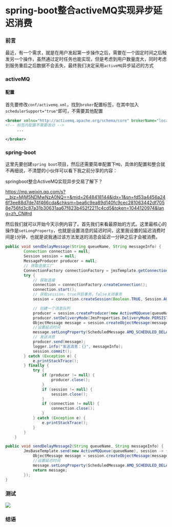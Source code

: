 # spring-boot整合activeMQ实现异步延迟消费

### 前言

最近，有一个需求，就是在用户发起第一步操作之后，需要在一个固定时间之后触发另一个操作，虽然通过定时任务也能实现，但是考虑到用户数量庞大，同时考虑到服务重启之后数据不会丢失，最终我们决定采用`activeMQ`异步延迟的方式

### activeMQ

#### 配置

首先要修改`conf/activemq.xml`，找到`broker`配置标签，在其中加入` schedulerSupport="true"`即可，不需要其他配置

```xml
<broker xmlns="http://activemq.apache.org/schema/core" brokerName="localhost" dataDirectory="${activemq.data}" schedulerSupport="true">
<!-- 标签内配置不需要改动 -->
     ...

</broker>
```



### spring-boot

这里先要创建`spring boot`项目，然后还需要简单配置下`MQ`，具体的配置和整合就不再细说，不清楚的小伙伴可以看下我之前分享的内容：

springboot整合ActiveMQ实现异步交易了解下？

https://mp.weixin.qq.com/s?__biz=MjM5NDMwNzA0NQ==&mid=2648418144&idx=1&sn=fd53a4456a246f3ee88d7de74f466cda&chksm=bea6c9ea89d140fc9cec281063442df7058e756fd3c87a31b30631aa67f823b452f2211c4cd5&token=1044120974&lang=zh_CN#rd

然后我们就可以开始今天示例内容了。首先我们来看最原始的方式。这里最核心的操作是`setLongProperty`，也就是设置消息的延迟时间，这里我设置的延迟消费时间是`1`分钟，也就是说我通过该方法发送的消息会延迟一分钟之后才会被消费。

```java
public void sendDelayMessage(String queueName, String messageInfo) {
        Connection connection = null;
        Session session = null;
        MessageProducer producer = null;
        // 获取连接工厂
        ConnectionFactory connectionFactory = jmsTemplate.getConnectionFactory();
        try {
            // 获取连接
            connection = connectionFactory.createConnection();
            connection.start();
            // 获取session，true开启事务，false关闭事务
            session = connection.createSession(Boolean.TRUE, Session.AUTO_ACKNOWLEDGE);

            // 创建一个消息队列
            producer = session.createProducer(new ActiveMQQueue(queueName));
            producer.setDeliveryMode(JmsProperties.DeliveryMode.PERSISTENT.getValue());
            ObjectMessage message = session.createObjectMessage(messageInfo);
            //设置延迟时间
            message.setLongProperty(ScheduledMessage.AMQ_SCHEDULED_DELAY, 60*1000L);
            // 发送消息
            producer.send(message);
            logger.info("发送消息：{}", messageInfo);
            session.commit();
        } catch (Exception e) {
            e.printStackTrace();
        } finally {
            try {
                if (producer != null) {
                    producer.close();
                }
                if (session != null) {
                    session.close();
                }
                if (connection != null) {
                    connection.close();
                }
            } catch (Exception e) {
                e.printStackTrace();
            }
        }
    }
```



```java
public void sendDelayMessage2(String queueName, String messageInfo) {
        JmsBaseTemplate.send(new ActiveMQQueue(queueName), session -> {
            ObjectMessage message = session.createObjectMessage(messageInfo);
            //设置延迟时间
            message.setLongProperty(ScheduledMessage.AMQ_SCHEDULED_DELAY, 60*1000L);
            return message;
        });
}
```



### 测试

![](https://gitee.com/sysker/picBed/raw/master/images/20220103174200.png)

### 结语